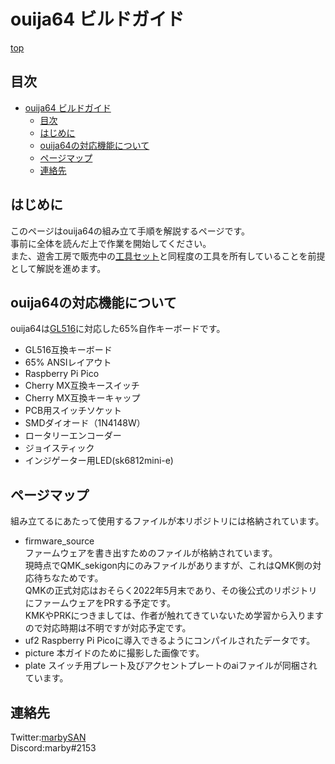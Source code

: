 # ouija64 ビルドガイド #
[top](img/ouija64_pcb_3D.png)

## 目次 ##
- [ouija64 ビルドガイド](#ouija64-ビルドガイド)
  - [目次](#目次)
  - [はじめに](#はじめに)
  - [ouija64の対応機能について](#ouija64の対応機能について)
  - [ページマップ](#ページマップ)
  - [連絡先](#連絡先)

## はじめに ##
このページはouija64の組み立て手順を解説するページです。  
事前に全体を読んだ上で作業を開始してください。  
また、遊舎工房で販売中の[工具セット](https://shop.yushakobo.jp/collections/accessory/products/a9900to)と同程度の工具を所有していることを前提として解説を進めます。  

## ouija64の対応機能について ##
ouija64は[GL516](https://salicylic-acid3.hatenablog.com/entry/gl516-introduction)に対応した65%自作キーボードです。  

- GL516互換キーボード  
- 65% ANSIレイアウト  
- Raspberry Pi Pico  
- Cherry MX互換キースイッチ  
- Cherry MX互換キーキャップ  
- PCB用スイッチソケット  
- SMDダイオード（1N4148W）  
- ロータリーエンコーダー  
- ジョイスティック  
- インジゲーター用LED(sk6812mini-e)  

## ページマップ ##
組み立てるにあたって使用するファイルが本リポジトリには格納されています。  

- firmware_source  
    ファームウェアを書き出すためのファイルが格納されています。  
    現時点でQMK_sekigon内にのみファイルがありますが、これはQMK側の対応待ちなためです。  
    QMKの正式対応はおそらく2022年5月末であり、その後公式のリポジトリにファームウェアをPRする予定です。  
    KMKやPRKにつきましては、作者が触れてきていないため学習から入りますので対応時期は不明ですが対応予定です。
- uf2
    Raspberry Pi Picoに導入できるようにコンパイルされたデータです。  
- picture
    本ガイドのために撮影した画像です。  
- plate
    スイッチ用プレート及びアクセントプレートのaiファイルが同梱されています。  

## 連絡先 ##
Twitter:[marbySAN](https://twitter.com/marbySAN)  
Discord:marby#2153  
